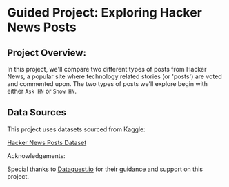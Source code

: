 # Guided Project: Exploring Hacker News Posts

## Project Overview:

In this project, we'll compare two different types of posts from Hacker News, a popular site where technology related stories (or 'posts') are voted and commented upon. 
The two types of posts we'll explore begin with either `Ask HN` or `Show HN`.

## Data Sources

This project uses datasets sourced from Kaggle:

[Hacker News Posts Dataset](https://www.kaggle.com/datasets/hacker-news/hacker-news-posts)

Acknowledgements:

Special thanks to [Dataquest.io](https://www.dataquest.io/) for their guidance and support on this project.
